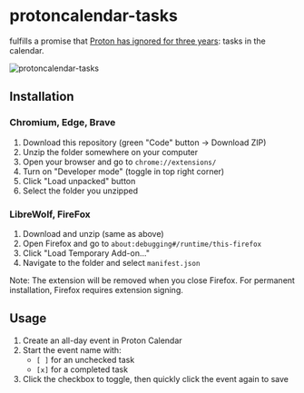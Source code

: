 # protoncalendar-tasks

fulfills a promise that [Proton has ignored for three years](https://proton.me/blog/proton-mail-calendar-roadmap): tasks in the calendar.

![protoncalendar-tasks](https://github.com/user-attachments/assets/13ced99e-3a46-4213-8da3-1850d29baa37)



## Installation

### Chromium, Edge, Brave

1. Download this repository (green "Code" button → Download ZIP)
2. Unzip the folder somewhere on your computer
3. Open your browser and go to `chrome://extensions/`
4. Turn on "Developer mode" (toggle in top right corner)
5. Click "Load unpacked" button
6. Select the folder you unzipped

### LibreWolf, FireFox

1. Download and unzip (same as above)
2. Open Firefox and go to `about:debugging#/runtime/this-firefox`
3. Click "Load Temporary Add-on..."
4. Navigate to the folder and select `manifest.json`

Note: The extension will be removed when you close Firefox. For permanent installation, Firefox requires extension signing.

## Usage

1. Create an all-day event in Proton Calendar
2. Start the event name with:
   - `[ ]` for an unchecked task
   - `[x]` for a completed task
4. Click the checkbox to toggle, then quickly click the event again to save
